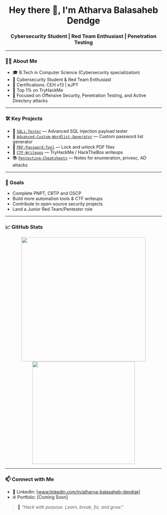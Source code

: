 <h1 align="center">Hey there 👋, I'm Atharva Balasaheb Dendge</h1>
<h3 align="center">Cybersecurity Student | Red Team Enthusiast | Penetration Testing</h3>

---

### 👨‍💻 About Me
- 🎓 B.Tech in Computer Science (Cybersecurity specialization)  
- 🔐 Cybersecurity Student & Red Team Enthusiast  
- 📜 Certifications: CEH v13 | eJPT  
- 🎯 Top 1% on TryHackMe
- 🚀 Focused on Offensive Security, Penetration Testing, and Active Directory attacks

---

### 🛠️ Key Projects
- 🔎 [`SQLi-Tester`](https://github.com/AtharvaDendge/Cyber-Scripts/tree/main/SQLi) — Advanced SQL injection payload tester  
- 🧰 [`Advanced-Custom-Wordlist-Generator`](https://github.com/AtharvaDendge/Advanced-Custom-Wordlist-Generator) — Custom password list generator  
- 🔐 [`PDF-Password-Tool`](https://github.com/AtharvaDendge/PDF-LOCKER-Tool/tree/main) — Lock and unlock PDF files  
- 🧠 [`CTF-Writeups`](https://github.com/AtharvaDendge/CTF-Writeups) — TryHackMe / HackTheBox writeups  
- 📚 [`Pentesting-Cheatsheets`](https://github.com/AtharvaDendge/Pentesting-Cheatsheets) — Notes for enumeration, privesc, AD attacks

---

### 🚀 Goals
- Complete PNPT, CRTP and OSCP  
- Build more automation tools & CTF writeups  
- Contribute to open-source security projects  
- Land a Junior Red Team/Pentester role

---

### 📈 GitHub Stats
<p align="center">
  <img src="https://github-readme-stats.vercel.app/api?username=AtharvaDendge&show_icons=true&theme=radical" width="400"/>
  <img src="https://github-readme-stats.vercel.app/api/top-langs/?username=AtharvaDendge&layout=compact&theme=radical" width="330"/>
</p>

---

### 📫 Connect with Me
- 💼 LinkedIn: [www.linkedin.com/in/atharva-balasaheb-dendge] 
- 🌐 Portfolio: [Coming Soon]  

> 🚨 *"Hack with purpose. Learn, break, fix, and grow."*
